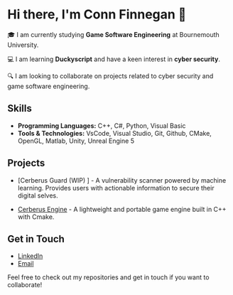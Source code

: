 # Hi there, I'm Conn Finnegan 👋

🎓 I am currently studying **Game Software Engineering** at Bournemouth University.

💻 I am learning **Duckyscript** and have a keen interest in **cyber security**.

🔍 I am looking to collaborate on projects related to cyber security and game software engineering.


## Skills

- **Programming Languages:** C++, C#, Python, Visual Basic
- **Tools & Technologies:** VsCode, Visual Studio, Git, Github, CMake, OpenGL, Matlab, Unity, Unreal Engine 5

## Projects

- [Cerberus Guard (WIP) ] - A vulnerability scanner powered by machine learning. Provides users with                                                                       actionable information to secure their digital selves.
  
- [Cerberus Engine](https://github.com/Conn-Finnegan/CerberusEngine) - A lightweight and portable game engine built in C++ with Cmake.


## Get in Touch

- [LinkedIn](https://www.linkedin.com/in/conn-finnegan-09a98124b/)
- [Email](connfinnegan@cerberusinfosec.uk)

Feel free to check out my repositories and get in touch if you want to collaborate!


